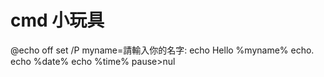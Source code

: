 # cmd 小玩具

@echo off
set /P myname=請輸入你的名字:
echo Hello %myname%
echo.
echo %date% 
echo %time%
pause>nul

